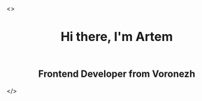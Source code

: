 <>
<header class="header">
    <h1 class="header__title" align="center">Hi there, I'm Artem</h1>
</header>

<main class="main">
    <section class="section">
        <div class="about">
            <div class="about__inner">
                <h2 class="about__title" align="center">Frontend Developer from Voronezh</h2>
            </div>
        </div>
    </section>
</main>

</>
<!--
**ArtemH2004/ArtemH2004** is a ✨ _special_ ✨ repository because its `README.md` (this file) appears on your GitHub profile.

Here are some ideas to get you started:

- 🔭 I’m currently working on ...
- 🌱 I’m currently learning ...
- 👯 I’m looking to collaborate on ...
- 🤔 I’m looking for help with ...
- 💬 Ask me about ...
- 📫 How to reach me: ...
- 😄 Pronouns: ...
- ⚡ Fun fact: ...
-->
